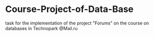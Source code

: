 # Course-Project-of-Data-Base
task for the implementation of the project "Forums" on the course on databases in Technopark @Mail.ru
